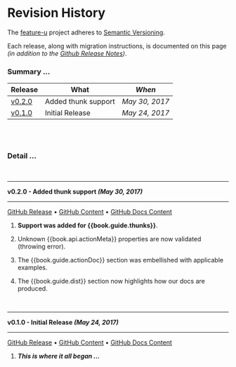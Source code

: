 # Revision History

<!-- ?? TODO: starting point for new release notes ... remove any action-u reference -->


The [feature-u](https://feature-u.js.org) project adheres
to [Semantic Versioning](http://semver.org/).

Each release, along with migration instructions, is documented on this
page *(in addition to the [Github Release
Notes](https://github.com/KevinAst/action-u/releases))*.


<!-- ONLY activated when there are MULTIPLE versions -->
### Summary ...

Release           | What                                   | *When*
------------------|----------------------------------------|------------------
[v0.2.0](#v0_2_0) | Added thunk support                    | *May 30, 2017*
[v0.1.0](#v0_1_0) | Initial Release                        | *May 24, 2017*


<br/><br/>
### Detail ...


<!-- ************************************************************* -->
<a id="v0_2_0"></a><br/>
***
**v0.2.0 - Added thunk support _(May 30, 2017)_**
***

[GitHub Release](https://github.com/KevinAst/action-u/releases/tag/v0.2.0)
&bull;
[GitHub Content](https://github.com/KevinAst/action-u/tree/v0.2.0)
&bull;
[GitHub Docs Content](https://github.com/KevinAst/action-u/tree/v0.2.0-docs)

1. **Support was added for {{book.guide.thunks}}**.

1. Unknown {{book.api.actionMeta}} properties are now validated (throwing error).

1. The {{book.guide.actionDoc}} section was embellished with
   applicable examples.

1. The {{book.guide.dist}} section now highlights how our docs are
   produced.



<!-- ************************************************************* -->
<a id="v0_1_0"></a><br/>
***
**v0.1.0 - Initial Release _(May 24, 2017)_**
***

[GitHub Release](https://github.com/KevinAst/action-u/releases/tag/v0.1.0)
&bull;
[GitHub Content](https://github.com/KevinAst/action-u/tree/v0.1.0)
&bull;
[GitHub Docs Content](https://github.com/KevinAst/action-u/tree/v0.1.0-docs)

1. **_This is where it all began ..._**
